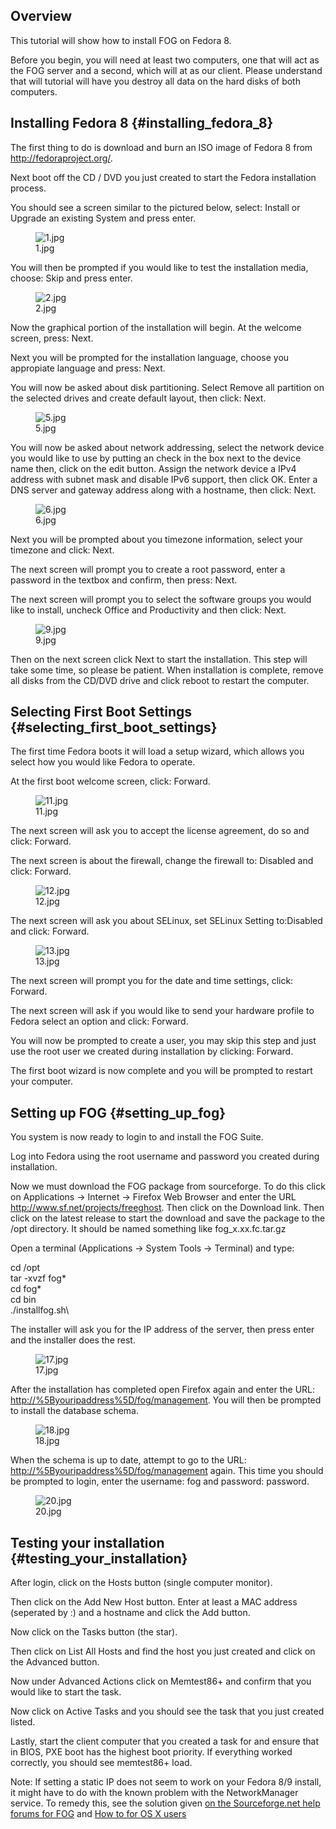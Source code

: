 ## Overview

This tutorial will show how to install FOG on Fedora 8.

Before you begin, you will need at least two computers, one that will
act as the FOG server and a second, which will at as our client. Please
understand that will tutorial will have you destroy all data on the hard
disks of both computers.

## Installing Fedora 8 {#installing_fedora_8}

The first thing to do is download and burn an ISO image of Fedora 8 from
<http://fedoraproject.org/>.

Next boot off the CD / DVD you just created to start the Fedora
installation process.

You should see a screen similar to the pictured below, select: Install
or Upgrade an existing System and press enter.

<figure>
<img src="1.jpg" title="1.jpg" />
<figcaption>1.jpg</figcaption>
</figure>

You will then be prompted if you would like to test the installation
media, choose: Skip and press enter.

<figure>
<img src="2.jpg" title="2.jpg" />
<figcaption>2.jpg</figcaption>
</figure>

Now the graphical portion of the installation will begin. At the welcome
screen, press: Next.

Next you will be prompted for the installation language, choose you
appropiate language and press: Next.

You will now be asked about disk partitioning. Select Remove all
partition on the selected drives and create default layout, then click:
Next.

<figure>
<img src="5.jpg" title="5.jpg" />
<figcaption>5.jpg</figcaption>
</figure>

You will now be asked about network addressing, select the network
device you would like to use by putting an check in the box next to the
device name then, click on the edit button. Assign the network device a
IPv4 address with subnet mask and disable IPv6 support, then click OK.
Enter a DNS server and gateway address along with a hostname, then
click: Next.

<figure>
<img src="6.jpg" title="6.jpg" />
<figcaption>6.jpg</figcaption>
</figure>

Next you will be prompted about you timezone information, select your
timezone and click: Next.

The next screen will prompt you to create a root password, enter a
password in the textbox and confirm, then press: Next.

The next screen will prompt you to select the software groups you would
like to install, uncheck Office and Productivity and then click: Next.

<figure>
<img src="9.jpg" title="9.jpg" />
<figcaption>9.jpg</figcaption>
</figure>

Then on the next screen click Next to start the installation. This step
will take some time, so please be patient. When installation is
complete, remove all disks from the CD/DVD drive and click reboot to
restart the computer.

## Selecting First Boot Settings {#selecting_first_boot_settings}

The first time Fedora boots it will load a setup wizard, which allows
you select how you would like Fedora to operate.

At the first boot welcome screen, click: Forward.

<figure>
<img src="11.jpg" title="11.jpg" />
<figcaption>11.jpg</figcaption>
</figure>

The next screen will ask you to accept the license agreement, do so and
click: Forward.

The next screen is about the firewall, change the firewall to: Disabled
and click: Forward.

<figure>
<img src="12.jpg" title="12.jpg" />
<figcaption>12.jpg</figcaption>
</figure>

The next screen will ask you about SELinux, set SELinux Setting
to:Disabled and click: Forward.

<figure>
<img src="13.jpg" title="13.jpg" />
<figcaption>13.jpg</figcaption>
</figure>

The next screen will prompt you for the date and time settings, click:
Forward.

The next screen will ask if you would like to send your hardware profile
to Fedora select an option and click: Forward.

You will now be prompted to create a user, you may skip this step and
just use the root user we created during installation by clicking:
Forward.

The first boot wizard is now complete and you will be prompted to
restart your computer.

## Setting up FOG {#setting_up_fog}

You system is now ready to login to and install the FOG Suite.

Log into Fedora using the root username and password you created during
installation.

Now we must download the FOG package from sourceforge. To do this click
on Applications -\> Internet -\> Firefox Web Browser and enter the URL
<http://www.sf.net/projects/freeghost>. Then click on the Download link.
Then click on the latest release to start the download and save the
package to the /opt directory. It should be named something like
fog_x.xx.fc.tar.gz

Open a terminal (Applications -\> System Tools -\> Terminal) and type:

cd /opt\
tar -xvzf fog\*\
cd fog\*\
cd bin\
./installfog.sh\

The installer will ask you for the IP address of the server, then press
enter and the installer does the rest.

<figure>
<img src="17.jpg" title="17.jpg" />
<figcaption>17.jpg</figcaption>
</figure>

After the installation has completed open Firefox again and enter the
URL: <http://%5Byouripaddress%5D/fog/management>. You will then be
prompted to install the database schema.

<figure>
<img src="18.jpg" title="18.jpg" />
<figcaption>18.jpg</figcaption>
</figure>

When the schema is up to date, attempt to go to the URL:
<http://%5Byouripaddress%5D/fog/management> again. This time you should
be prompted to login, enter the username: fog and password: password.

<figure>
<img src="20.jpg" title="20.jpg" />
<figcaption>20.jpg</figcaption>
</figure>

## Testing your installation {#testing_your_installation}

After login, click on the Hosts button (single computer monitor).

Then click on the Add New Host button. Enter at least a MAC address
(seperated by :) and a hostname and click the Add button.

Now click on the Tasks button (the star).

Then click on List All Hosts and find the host you just created and
click on the Advanced button.

Now under Advanced Actions click on Memtest86+ and confirm that you
would like to start the task.

Now click on Active Tasks and you should see the task that you just
created listed.

Lastly, start the client computer that you created a task for and ensure
that in BIOS, PXE boot has the highest boot priority. If everything
worked correctly, you should see memtest86+ load.

Note: If setting a static IP does not seem to work on your Fedora 8/9
install, it might have to do with the known problem with the
NetworkManager service. To remedy this, see the solution given [on the
Sourceforge.net help forums for
FOG](http://sourceforge.net/forum/message.php?msg_id=7473903) and [How
to for OS X users](http://www.mac-how.net/)
